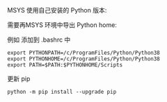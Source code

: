 

MSYS 使用自己安装的 Python 版本:

需要再MSYS 环境中导出 Python home:

例如 添加到 .bashrc 中

```
export PYTHONPATH=/c/ProgramFiles/Python/Python38
export PYTHONHOME=/c/ProgramFiles/Python/Python38
export PATH=$PATH:$PYTHONHOME/Scripts

```

更新 pip 
```
python -m pip install --upgrade pip
```